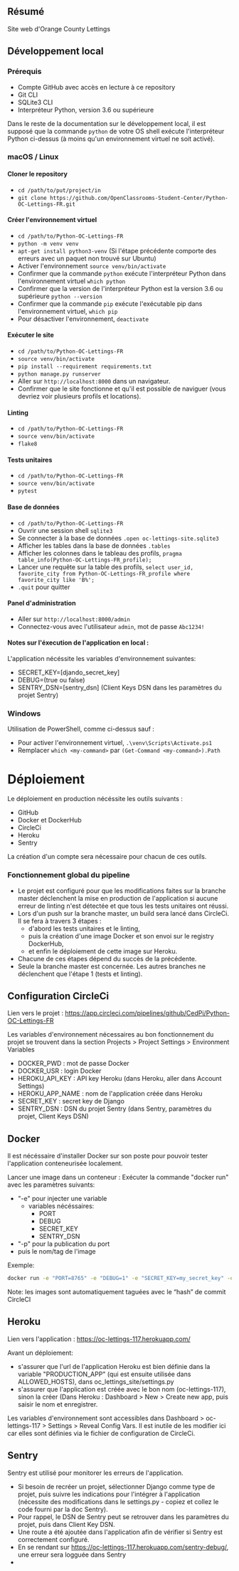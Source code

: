 ## Résumé

Site web d'Orange County Lettings

## Développement local

### Prérequis

- Compte GitHub avec accès en lecture à ce repository
- Git CLI
- SQLite3 CLI
- Interpréteur Python, version 3.6 ou supérieure

Dans le reste de la documentation sur le développement local, il est supposé que la commande `python` de votre OS shell exécute l'interpréteur Python ci-dessus (à moins qu'un environnement virtuel ne soit activé).

### macOS / Linux

#### Cloner le repository

- `cd /path/to/put/project/in`
- `git clone https://github.com/OpenClassrooms-Student-Center/Python-OC-Lettings-FR.git`

#### Créer l'environnement virtuel

- `cd /path/to/Python-OC-Lettings-FR`
- `python -m venv venv`
- `apt-get install python3-venv` (Si l'étape précédente comporte des erreurs avec un paquet non trouvé sur Ubuntu)
- Activer l'environnement `source venv/bin/activate`
- Confirmer que la commande `python` exécute l'interpréteur Python dans l'environnement virtuel
`which python`
- Confirmer que la version de l'interpréteur Python est la version 3.6 ou supérieure `python --version`
- Confirmer que la commande `pip` exécute l'exécutable pip dans l'environnement virtuel, `which pip`
- Pour désactiver l'environnement, `deactivate`

#### Exécuter le site

- `cd /path/to/Python-OC-Lettings-FR`
- `source venv/bin/activate`
- `pip install --requirement requirements.txt`
- `python manage.py runserver`
- Aller sur `http://localhost:8000` dans un navigateur.
- Confirmer que le site fonctionne et qu'il est possible de naviguer (vous devriez voir plusieurs profils et locations).

#### Linting

- `cd /path/to/Python-OC-Lettings-FR`
- `source venv/bin/activate`
- `flake8`

#### Tests unitaires

- `cd /path/to/Python-OC-Lettings-FR`
- `source venv/bin/activate`
- `pytest`

#### Base de données

- `cd /path/to/Python-OC-Lettings-FR`
- Ouvrir une session shell `sqlite3`
- Se connecter à la base de données `.open oc-lettings-site.sqlite3`
- Afficher les tables dans la base de données `.tables`
- Afficher les colonnes dans le tableau des profils, `pragma table_info(Python-OC-Lettings-FR_profile);`
- Lancer une requête sur la table des profils, `select user_id, favorite_city from
  Python-OC-Lettings-FR_profile where favorite_city like 'B%';`
- `.quit` pour quitter

#### Panel d'administration

- Aller sur `http://localhost:8000/admin`
- Connectez-vous avec l'utilisateur `admin`, mot de passe `Abc1234!`

#### Notes sur l'éxecution de l'application en local :
L'application nécéssite les variables d'environnement suivantes:

- SECRET_KEY=[djando_secret_key]
- DEBUG=(true ou false)
- SENTRY_DSN=[sentry_dsn] (Client Keys DSN dans les paramètres du projet Sentry)

### Windows

Utilisation de PowerShell, comme ci-dessus sauf :

- Pour activer l'environnement virtuel, `.\venv\Scripts\Activate.ps1` 
- Remplacer `which <my-command>` par `(Get-Command <my-command>).Path`


# Déploiement

Le déploiement en production nécéssite les outils suivants :

- GitHub
- Docker et DockerHub
- CircleCi
- Heroku
- Sentry

La création d'un compte sera nécessaire pour chacun de ces outils.



### Fonctionnement global du pipeline

- Le projet est configuré pour que les modifications faites sur la branche master déclenchent la mise en production de l'application si aucune erreur de linting n'est détectée et que tous les tests unitaires ont réussi.
- Lors d'un push sur la branche master, un build sera lancé dans CircleCi. Il se fera à travers 3 étapes :
  - d'abord les tests unitaires et le linting,
  - puis la création d'une image Docker et son envoi sur le registry DockerHub,
  - et enfin le déploiement de cette image sur Heroku.
- Chacune de ces étapes dépend du succès de la précédente.
- Seule la branche master est concernée. Les autres branches ne déclenchent que l'étape 1 (tests et linting).


## Configuration CircleCi

Lien vers le projet : https://app.circleci.com/pipelines/github/CedPi/Python-OC-Lettings-FR

Les variables d'environnement nécessaires au bon fonctionnement du projet se trouvent dans la section
Projects > Project Settings > Environment Variables

- DOCKER_PWD :	mot de passe Docker
- DOCKER_USR :	login Docker
- HEROKU_API_KEY :	API key Heroku (dans Heroku, aller dans Account Settings)
- HEROKU_APP_NAME : nom de l'application créée dans Heroku
- SECRET_KEY :	secret key de Django
- SENTRY_DSN :	DSN du projet Sentry (dans Sentry, paramètres du projet, Client Keys DSN)


## Docker

Il est nécéssaire d'installer Docker sur son poste pour pouvoir tester l'application conteneurisée localement.

Lancer une image dans un conteneur :
Exécuter la commande "docker run" avec les paramètres suivants:
- "-e" pour injecter une variable
	- variables nécéssaires:
		- PORT
		- DEBUG
		- SECRET_KEY
		- SENTRY_DSN
- "-p" pour la publication du port
- puis le nom/tag de l'image

Exemple:
```bash
docker run -e "PORT=8765" -e "DEBUG=1" -e "SECRET_KEY=my_secret_key" -e "SENTRY_DSN=my_sentry_dsn" -p 8007:8765 cedpi/oc-lettings:944324976d86689b6e63d915eba87787e14f4626
```

Note: les images sont automatiquement taguées avec le “hash”  de commit CircleCI


## Heroku

Lien vers l'application : https://oc-lettings-117.herokuapp.com/

Avant un déploiement:

- s'assurer que l'url de l'application Heroku est bien définie dans la variable "PRODUCTION_APP" (qui est ensuite utilisée dans ALLOWED_HOSTS), dans oc_lettings_site/settings.py
- s'assurer que l'application est créée avec le bon nom (oc-lettings-117), sinon la créer (Dans Heroku : Dashboard > New > Create new app, puis saisir le nom et enregistrer.

Les variables d'environnement sont accessibles dans Dashboard > oc-lettings-117 > Settings > Reveal Config Vars. Il est inutile de les modifier ici car elles sont définies via le fichier de configuration de CircleCi.


## Sentry

Sentry est utilisé pour monitorer les erreurs de l'application.
- Si besoin de recréer un projet, sélectionner Django comme type de projet, puis suivre les indications pour l'intégrer à l'application (nécessite des modifications dans le settings.py - copiez et collez le code fourni par la doc Sentry).
- Pour rappel, le DSN de Sentry peut se retrouver dans les paramètres du projet, puis dans Client Key DSN.
- Une route a été ajoutée dans l'application afin de vérifier si Sentry est correctement configuré.
- En se rendant sur https://oc-lettings-117.herokuapp.com/sentry-debug/, une erreur sera logguée dans Sentry
- 
